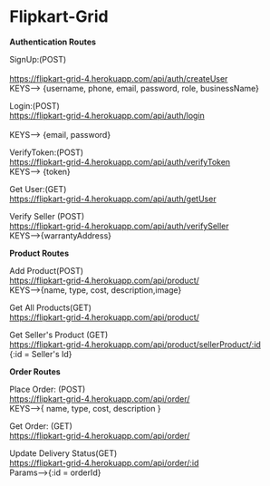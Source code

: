 # Flipkart-Grid
****Authentication Routes****

SignUp:(POST) 	<br>	
https://flipkart-grid-4.herokuapp.com/api/auth/createUser 		<br>
KEYS--> {username, phone, email, password, role, businessName}<br>

Login:(POST) 		<br>
https://flipkart-grid-4.herokuapp.com/api/auth/login      <br>        
KEYS--> {email, password}<br>

VerifyToken:(POST)	<br>
https://flipkart-grid-4.herokuapp.com/api/auth/verifyToken   	<br>
KEYS--> {token}<br>

Get User:(GET) 		<br>
https://flipkart-grid-4.herokuapp.com/api/auth/getUser <br>

Verify Seller (POST)<br>
https://flipkart-grid-4.herokuapp.com/api/auth/verifySeller<br>
KEYS-->{warrantyAddress}<br>

****Product Routes**** <br>

Add Product(POST)		
https://flipkart-grid-4.herokuapp.com/api/product/       <br>
KEYS-->{name, type, cost, description,image}<br>

Get All Products(GET)   <br>
https://flipkart-grid-4.herokuapp.com/api/product/<br>

Get Seller's Product (GET)<br>
https://flipkart-grid-4.herokuapp.com/api/product/sellerProduct/:id<br>
{:id = Seller's Id}<br>


****Order Routes****<br>

Place Order: (POST)<br>
https://flipkart-grid-4.herokuapp.com/api/order/			<br>
KEYS-->{ name, type, cost, description }<br>

Get Order: (GET)<br>
https://flipkart-grid-4.herokuapp.com/api/order/<br>

Update Delivery Status(GET) <br>
https://flipkart-grid-4.herokuapp.com/api/order/:id          	<br>
Params-->{:id = orderId}<br>
